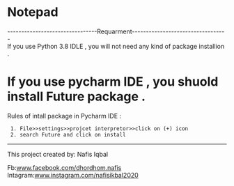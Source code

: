 # Notepad
--------------------------------Requarment----------------------------------   
If you use Python 3.8 IDLE , you will not need any kind of package installion . 

If you use pycharm IDE , you shuold install Future package .
============================================================================
Rules of intall package in Pycharm IDE :

     1. File>>settings>>projcet interpretor>>click on (+) icon
     2. search Future and click on install  
----------------------------------------------------------------------------

This project created by:
      Nafis Iqbal

Fb:www.facebook.com/dhordhom.nafis
Intagram:www.instagram.com/nafisikbal2020                           
